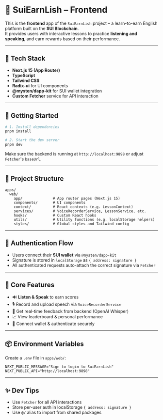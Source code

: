 # 📱 SuiEarnLish – Frontend

This is the **frontend** app of the `SuiEarnLish` project – a learn-to-earn English platform built on the **SUI Blockchain**.  
It provides users with interactive lessons to practice **listening and speaking**, and earn rewards based on their performance.

---

## 🧱 Tech Stack

- **Next.js 15 (App Router)**
- **TypeScript**
- **Tailwind CSS**
- **Radix-ui** for UI components
- **@mysten/dapp-kit** for SUI wallet integration
- **Custom Fetcher** service for API interaction

---

## 🚀 Getting Started

```bash
# 1. Install dependencies
pnpm install

# 2. Start the dev server
pnpm dev
```

Make sure the backend is running at `http://localhost:9898` or adjust `Fetcher`'s `baseUrl`.

---

## 📁 Project Structure

```
apps/
  web/
    app/              # App router pages (Next.js 15)
    components/       # UI components
    context/          # React contexts (e.g. LessonContext)
    services/         # VoiceRecorderService, LessonService, etc.
    hooks/            # Custom React hooks
    utils/            # Utility functions (e.g. localStorage helpers)
    styles/           # Global styles and Tailwind config
```

---

## 🔐 Authentication Flow

- Users connect their **SUI wallet** via `@mysten/dapp-kit`
- Signature is stored in `localStorage` as `{ address: signature }`
- All authenticated requests auto-attach the correct signature via `Fetcher`

---

## 🧠 Core Features

- 🔊 **Listen & Speak** to earn scores
- 🎙️ Record and upload speech via `VoiceRecorderService`
- 🧠 Get real-time feedback from backend (OpenAI Whisper)
- 📈 View leaderboard & personal performance
- 🔐 Connect wallet & authenticate securely

---

## 📦 Environment Variables

Create a `.env` file in `apps/web/`:

```env
NEXT_PUBLIC_MESSAGE="Sign to login to SuiEarnLish"
NEXT_PUBLIC_API="http://localhost:9898"
```

---

## ✨ Dev Tips

- Use `Fetcher` for all API interactions
- Store per-user auth in localStorage `{ address: signature }`
- Use `@/` alias to import from shared packages
